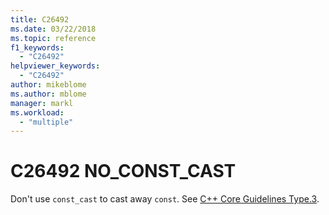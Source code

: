 ```yaml
---
title: C26492
ms.date: 03/22/2018
ms.topic: reference
f1_keywords:
  - "C26492"
helpviewer_keywords:
  - "C26492"
author: mikeblome
ms.author: mblome
manager: markl
ms.workload:
  - "multiple"
---
```

# C26492 NO_CONST_CAST

Don't use `const_cast` to cast away `const`. See [C++ Core Guidelines Type.3](https://github.com/isocpp/CppCoreGuidelines/blob/master/CppCoreGuidelines.md#SS-type).
